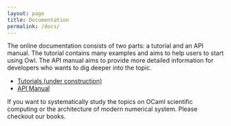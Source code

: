 ```yaml
---
layout: page
title: Documentation
permalink: /docs/
---
```


The online documentation consists of two parts: a tutorial and an API manual. 
The tutorial contains many examples and aims to help users to start using Owl.
The API manual aims to provide more detailed information for developers who
wants to dig deeper into the topic.

- [Tutorials (under construction)](https://ocaml.xyz)
- [API Manual](https://ocaml.xyz/owl)

If you want to systematically study the topics on OCaml scientific computing
or the architecture of modern numerical system. Please checkout our books.
